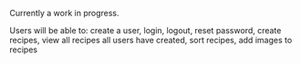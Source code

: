Currently a work in progress.

Users will be able to:
create a user,
login,
logout,
reset password,
create recipes,
view all recipes all users have created,
sort recipes,
add images to recipes
